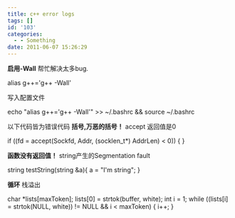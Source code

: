 ```yaml
---
title: c++ error logs
tags: []
id: '103'
categories:
  - - Something
date: 2011-06-07 15:26:29
---
```


**启用-Wall** 帮忙解决太多bug.

alias g++='g++ -Wall'

写入配置文件

echo "alias g++='g++ -Wall'" >> ~/.bashrc && source ~/.bashrc

以下代码皆为错误代码 **括号,万恶的括号！** accept 返回值是0

if ((fd = accept(Sockfd, Addr, (socklen\_t\*) AddrLen) < 0)) {
}

**函数没有返回值！** string产生的Segmentation fault

string testString(string &a){
    a = "I'm string";
}

**循环** 栈溢出

char \*lists\[maxToken\];
lists\[0\] = strtok(buffer, white);
int i = 1;
while ((lists\[i\] = strtok(NULL, white)) != NULL && i < maxToken) {
    i++;
}